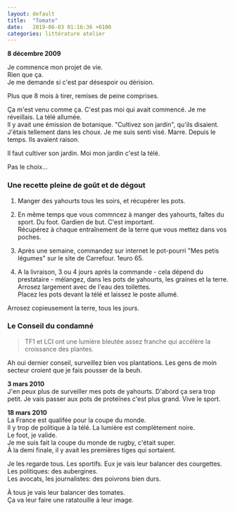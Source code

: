 ```yaml
---
layout: default
title:  "Tomate"
date:   2019-06-03 01:16:36 +0100
categories: littérature atelier
---
```


**8 décembre 2009**  

Je commence mon projet de vie.  
Rien que ça.  
Je me demande si c'est par désespoir ou dérision.  

Plus que 8 mois à tirer, remises de peine comprises.  

Ça m'est venu comme ça. C'est pas moi qui avait commencé. Je me réveillais. La télé allumée.  
Il y avait une émission de botanique. "Cultivez son jardin", qu'ils disaient.  
J'étais tellement dans les choux. Je me suis senti visé. Marre. Depuis le temps. Ils avaient raison.

Il faut cultiver son jardin. Moi mon jardin c'est la télé.

Pas le choix...  

### Une recette pleine de goût et de dégout
1) Manger des yahourts tous les soirs, et récupérer les pots.

2) En même temps que vous commncez à manger des yahourts, faîtes du sport. Du foot. Gardien de but. C'est important.  
Récupérez à chaque entraînement de la terre que vous mettez dans vos poches.  

3) Après une semaine, commandez sur internet le pot-pourri "Mes petis légumes" sur le site de Carrefour. 1euro 65.  

4) A la livraison, 3 ou 4 jours après la commande - cela dépend du prestataire - mélangez, dans les pots de yahourts, les graines et la terre.  
Arrosez largement avec de l'eau des toilettes.  
Placez les pots devant la télé et laissez le poste allumé.  

Arrosez copieusement la terre, tous les jours.

### Le Conseil du condamné  
> TF1 et LCI ont une lumière bleutée assez franche qui accélère la croissance des plantes.  

Ah oui dernier conseil, surveillez bien vos plantations. Les gens de moin secteur croient que je fais pousser de la beuh.  


**3 mars 2010**  
J'en peux plus de surveiller mes pots de yahourts. D'abord ça sera trop petit. Je vais passer aux pots de proteïnes c'est plus grand. Vive le sport.  


**18 mars 2010**  
La France est qualifée pour la coupe du monde.  
Il y trop de politique à la télé. La lumière est complètement noire.  
Le foot, je valide.  
Je me suis fait la coupe du monde de rugby, c'était super.  
À la demi finale, il y avait les premières tiges qui sortaient.  

Je les regarde tous. Les sportifs. Eux je vais leur balancer des courgettes.  
Les politiques: des aubergines.  
Les avocats, les journalistes: des poivrons bien durs.  

À tous je vais leur balancer des tomates.  
Ça va leur faire une ratatouille à leur image.



